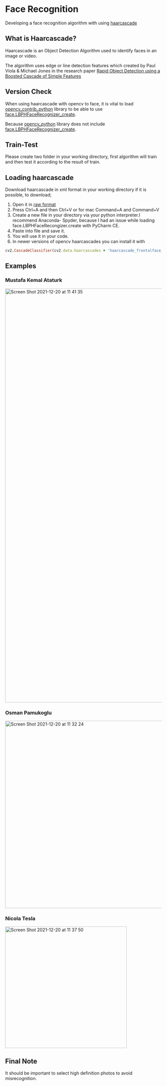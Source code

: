 

# Face Recognition

Developing a face recognition algorithm with using [haarcascade](https://github.com/opencv/opencv/tree/master/data/haarcascades)

## What is Haarcascade?

Haarcascade is an Object Detection Algorithm used to identify faces in an image or video. 

The algorithm uses edge or line detection features which created by Paul Viola & Michael Jones in the research paper [Rapid Object Detection using a Boosted Cascade of Simple Features](https://ieeexplore.ieee.org/document/990517)


## Version Check

When using haarcascade with opencv to face, it is vital to load [opencv_contrib_python](https://pypi.org/project/opencv-contrib-python/) library to be able to use [face.LBPHFaceRecognizer_create](https://docs.opencv.org/3.4/df/d25/classcv_1_1face_1_1LBPHFaceRecognizer.html).

Because [opencv_python](https://pypi.org/project/opencv-python/) library does not include [face.LBPHFaceRecognizer_create](https://docs.opencv.org/3.4/df/d25/classcv_1_1face_1_1LBPHFaceRecognizer.html).

## Train-Test

Please create two folder in your working directory, first algorithm will train and then test it according to the result of train.

## Loading haarcascade

Download haarcascade in xml format in your working directory if it is possible, to download; 

1. Open it in [raw format](https://raw.githubusercontent.com/opencv/opencv/master/data/haarcascades/haarcascade_frontalface_default.xml) 
2. Press Ctrl+A and then Ctrl+V or for mac Command+A and Command+V
3. Create a new file in your directory via your python interpreter.I recommend Anaconda- Spyder, because I had an issue while loading face.LBPHFaceRecongizer.create with PyCharm CE.
4. Paste into file and save it.
5. You will use it in your code.
6. In newer versions of opencv haarcascades you can install it with 
```ruby
cv2.CascadeClassifier(cv2.data.haarcascades + 'haarcascade_frontalface_default.xml')

```


## Examples

### Mustafa Kemal Ataturk

<img width="1332" alt="Screen Shot 2021-12-20 at 11 41 35" src="https://user-images.githubusercontent.com/29928837/146737945-8b1772f6-0f77-43a1-a39c-91e8d69bbc50.png">


### Osman Pamukoglu

<img width="603" alt="Screen Shot 2021-12-20 at 11 32 24" src="https://user-images.githubusercontent.com/29928837/146736975-6fbfb813-6937-4ab3-9924-bb75aa1baa9a.png">

### Nicola Tesla

<img width="391" alt="Screen Shot 2021-12-20 at 11 37 50" src="https://user-images.githubusercontent.com/29928837/146737510-2eba6cd7-726e-4ce9-9445-87191fdbcfde.png">

## Final Note

It should be important to select high definition photos to avoid misrecognition.


